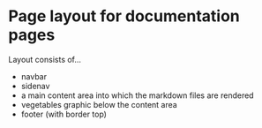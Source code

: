 # Page layout for documentation pages

Layout consists of...

- navbar
- sidenav
- a main content area into which the markdown files are rendered
- vegetables graphic below the content area
- footer (with border top)

